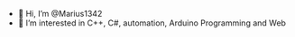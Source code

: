 - 👋 Hi, I’m @Marius1342
- 👀 I’m interested in C++, C#, automation, Arduino Programming and Web
<!---
- 🌱 I’m currently learning 
- 💞️ I’m looking to collaborate on 
- 📫 How to reach me just write to me 
--->
<!---
Marius1342/Marius1342 is a ✨ special ✨ repository because its `README.md` (this file) appears on your GitHub profile.
You can click the Preview link to take a look at your changes.
--->

